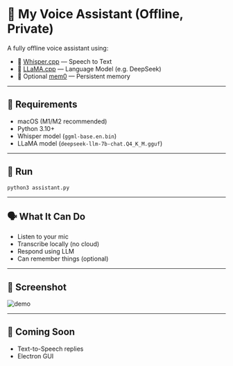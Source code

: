 # 🧠 My Voice Assistant (Offline, Private)

A fully offline voice assistant using:

- 🎤 [Whisper.cpp](https://github.com/ggerganov/whisper.cpp) — Speech to Text  
- 🧠 [LLaMA.cpp](https://github.com/ggerganov/llama.cpp) — Language Model (e.g. DeepSeek)  
- 💾 Optional [mem0](https://github.com/mem0ai/mem0) — Persistent memory  

---

## 🔧 Requirements

- macOS (M1/M2 recommended)
- Python 3.10+
- Whisper model (`ggml-base.en.bin`)
- LLaMA model (`deepseek-llm-7b-chat.Q4_K_M.gguf`)

---

## 🚀 Run

```bash
python3 assistant.py
```

---

## 🗣️ What It Can Do

- Listen to your mic
- Transcribe locally (no cloud)
- Respond using LLM
- Can remember things (optional)

---

## 📸 Screenshot

![demo](./examples/demo.png)

---

## 🧠 Coming Soon

- Text-to-Speech replies
- Electron GUI
